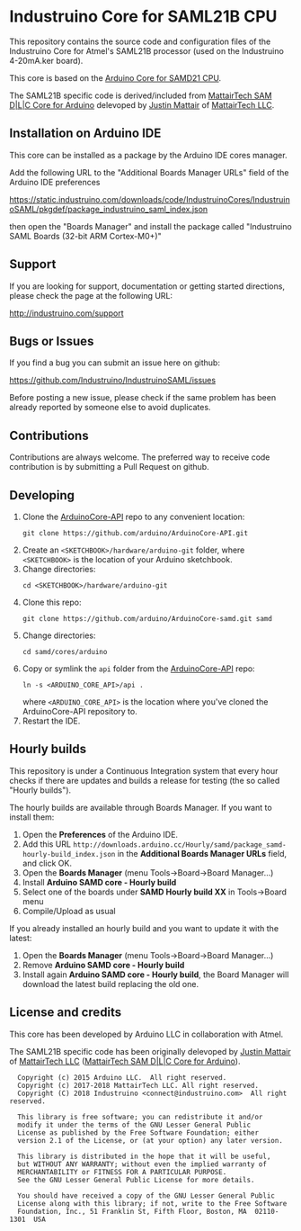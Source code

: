 # Industruino Core for SAML21B CPU

This repository contains the source code and configuration files of the Industruino Core
for Atmel's SAML21B processor (used on the Industruino 4-20mA.ker board).

This core is based on the [Arduino Core for SAMD21 CPU](https://github.com/arduino/ArduinoCore-samd).

The SAML21B specific code is derived/included from [MattairTech SAM D|L|C Core for Arduino](https://github.com/mattairtech/ArduinoCore-samd) delevoped by [Justin Mattair](https://github.com/mattairtech) of [MattairTech LLC](https://www.mattairtech.com).

## Installation on Arduino IDE

This core can be installed as a package by the Arduino IDE cores manager.

Add the following URL to the "Additional Boards Manager URLs" field of the Arduino IDE preferences

https://static.industruino.com/downloads/code/IndustruinoCores/IndustruinoSAML/pkgdef/package_industruino_saml_index.json

then open the "Boards Manager" and install the package called "Industruino SAML Boards (32-bit ARM Cortex-M0+)"

## Support

If you are looking for support, documentation or getting started directions, please check the page at the following URL:

http://industruino.com/support

## Bugs or Issues

If you find a bug you can submit an issue here on github:

https://github.com/Industruino/IndustruinoSAML/issues

Before posting a new issue, please check if the same problem has been already reported by someone else
to avoid duplicates.

## Contributions

Contributions are always welcome. The preferred way to receive code contribution is by submitting a 
Pull Request on github.

## Developing

1. Clone the [ArduinoCore-API](https://github.com/arduino/ArduinoCore-API) repo to any convenient location:
   ```
   git clone https://github.com/arduino/ArduinoCore-API.git
   ```
1. Create an `<SKETCHBOOK>/hardware/arduino-git` folder, where `<SKETCHBOOK>` is the location of your
  Arduino sketchbook.
1. Change directories:
   ```
   cd <SKETCHBOOK>/hardware/arduino-git
   ```
1. Clone this repo:
   ```
   git clone https://github.com/arduino/ArduinoCore-samd.git samd
   ```
1. Change directories:
   ```
   cd samd/cores/arduino
   ```
1. Copy or symlink the `api` folder from the [ArduinoCore-API](https://github.com/arduino/ArduinoCore-API) repo:
   ```
   ln -s <ARDUINO_CORE_API>/api .
   ```
   where `<ARDUINO_CORE_API>` is the location where you've cloned the ArduinoCore-API repository to.
1. Restart the IDE.

## Hourly builds

This repository is under a Continuous Integration system that every hour checks if there are updates and
builds a release for testing (the so called "Hourly builds").

The hourly builds are available through Boards Manager. If you want to install them:
  1. Open the **Preferences** of the Arduino IDE.
  2. Add this URL `http://downloads.arduino.cc/Hourly/samd/package_samd-hourly-build_index.json` in the **Additional Boards Manager URLs** field, and click OK.
  3. Open the **Boards Manager** (menu Tools->Board->Board Manager...)
  4. Install **Arduino SAMD core - Hourly build**
  5. Select one of the boards under **SAMD Hourly build XX** in Tools->Board menu
  6. Compile/Upload as usual

If you already installed an hourly build and you want to update it with the latest:
  1. Open the **Boards Manager** (menu Tools->Board->Board Manager...)
  2. Remove **Arduino SAMD core - Hourly build**
  3. Install again **Arduino SAMD core - Hourly build**, the Board Manager will download the latest build replacing the old one.

## License and credits

This core has been developed by Arduino LLC in collaboration with Atmel.

The SAML21B specific code has been originally delevoped by [Justin Mattair](https://github.com/mattairtech) of [MattairTech LLC](https://www.mattairtech.com) ([MattairTech SAM D|L|C Core for Arduino](https://github.com/mattairtech/ArduinoCore-samd)).

```
  Copyright (c) 2015 Arduino LLC.  All right reserved.
  Copyright (c) 2017-2018 MattairTech LLC. All right reserved.
  Copyright (C) 2018 Industruino <connect@industruino.com>  All right reserved.

  This library is free software; you can redistribute it and/or
  modify it under the terms of the GNU Lesser General Public
  License as published by the Free Software Foundation; either
  version 2.1 of the License, or (at your option) any later version.

  This library is distributed in the hope that it will be useful,
  but WITHOUT ANY WARRANTY; without even the implied warranty of
  MERCHANTABILITY or FITNESS FOR A PARTICULAR PURPOSE.
  See the GNU Lesser General Public License for more details.

  You should have received a copy of the GNU Lesser General Public
  License along with this library; if not, write to the Free Software
  Foundation, Inc., 51 Franklin St, Fifth Floor, Boston, MA  02110-1301  USA
```
